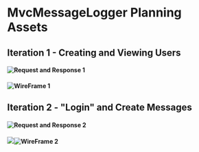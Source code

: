# MvcMessageLogger Planning Assets

## Iteration 1 - Creating and Viewing Users

#### ![Request and Response 1](../../../../OneDrive/Desktop/img_0234_720.jpg)
#### ![WireFrame 1](../../../../OneDrive/Desktop/img_0235_720.jpg)

## Iteration 2 - "Login" and Create Messages

#### ![Request and Response 2](../../../../OneDrive/Desktop/img_0237_720.jpg)
#### ![ ](../../../../OneDrive/Desktop/img_0238_720.jpg)![WireFrame 2](../../../../OneDrive/Desktop/img_0236_720.jpg)
